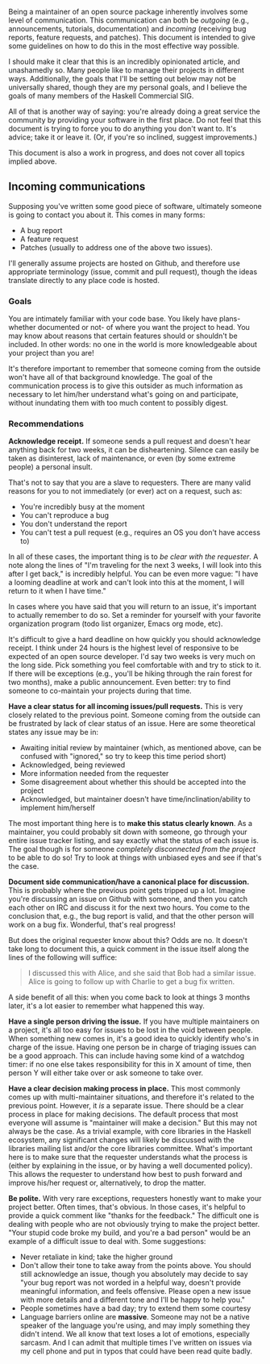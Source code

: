 Being a maintainer of an open source package inherently involves some level of
communication. This communication can both be *outgoing* (e.g., announcements,
tutorials, documentation) and *incoming* (receiving bug reports, feature
requests, and patches). This document is intended to give some guidelines on
how to do this in the most effective way possible.

I should make it clear that this is an incredibly opinionated article, and
unashamedly so. Many people like to manage their projects in different ways.
Additionally, the goals that I'll be setting out below may not be universally
shared, though they are my personal goals, and I believe the goals of many
members of the Haskell Commercial SIG.

All of that is another way of saying: you're already doing a great service the
community by providing your software in the first place. Do not feel that this
document is trying to force you to do anything you don't want to. It's advice;
take it or leave it. (Or, if you're so inclined, suggest improvements.)

This document is also a work in progress, and does not cover all topics implied
above.

## Incoming communications

Supposing you've written some good piece of software, ultimately someone is
going to contact you about it. This comes in many forms:

* A bug report
* A feature request
* Patches (usually to address one of the above two issues).

I'll generally assume projects are hosted on Github, and therefore use
appropriate terminology (issue, commit and pull request), though the ideas
translate directly to any place code is hosted.

### Goals

You are intimately familiar with your code base. You likely have plans- whether
documented or not- of where you want the project to head. You may know about
reasons that certain features should or shouldn't be included. In other words:
no one in the world is more knowledgeable about your project than you are!

It's therefore important to remember that someone coming from the outside won't
have all of that background knowledge. The goal of the communication process is
to give this outsider as much information as necessary to let him/her
understand what's going on and participate, without inundating them with too
much content to possibly digest.

### Recommendations

__Acknowledge receipt.__ If someone sends a pull request and doesn't hear
anything back for two weeks, it can be disheartening. Silence can easily be
taken as disinterest, lack of maintenance, or even (by some extreme people) a
personal insult.

That's not to say that you are a slave to requesters. There are many valid
reasons for you to not immediately (or ever) act on a request, such as:

* You're incredibly busy at the moment
* You can't reproduce a bug
* You don't understand the report
* You can't test a pull request (e.g., requires an OS you don't have access to)

In all of these cases, the important thing is to *be clear with the requester*.
A note along the lines of "I'm traveling for the next 3 weeks, I will look into
this after I get back," is incredibly helpful. You can be even more vague: "I
have a looming deadline at work and can't look into this at the moment, I will
return to it when I have time."

In cases where you have said that you will return to an issue, it's important
to actually remember to do so. Set a reminder for yourself with your favorite
organization program (todo list organizer, Emacs org mode, etc).

It's difficult to give a hard deadline on how quickly you should acknowledge
receipt. I think under 24 hours is the highest level of responsive to be
expected of an open source developer. I'd say two weeks is very much on the
long side. Pick something you feel comfortable with and try to stick to it. If
there will be exceptions (e.g., you'll be hiking through the rain forest for
two months), make a public announcement. Even better: try to find someone to
co-maintain your projects during that time.

__Have a clear status for all incoming issues/pull requests.__ This is very
closely related to the previous point. Someone coming from the outside can be
frustrated by lack of clear status of an issue. Here are some theoretical
states any issue may be in:

* Awaiting initial review by maintainer (which, as mentioned above, can be confused with "ignored," so try to keep this time period short)
* Acknowledged, being reviewed
* More information needed from the requester
* Some disagreement about whether this should be accepted into the project
* Acknowledged, but maintainer doesn't have time/inclination/ability to implement him/herself

The most important thing here is to __make this status clearly known__. As a
maintainer, you could probably sit down with someone, go through your entire
issue tracker listing, and say exactly what the status of each issue is. The
goal though is for someone *completely disconnected from the project* to be
able to do so! Try to look at things with unbiased eyes and see if that's the
case.

__Document side communication/have a canonical place for discussion.__ This is
probably where the previous point gets tripped up a lot. Imagine you're
discussing an issue on Github with someone, and then you catch each other on
IRC and discuss it for the next two hours. You come to the conclusion that,
e.g., the bug report is valid, and that the other person will work on a bug
fix. Wonderful, that's real progress!

But does the original requester know about this? Odds are no. It doesn't take
long to document this, a quick comment in the issue itself along the lines of
the following will suffice:

> I discussed this with Alice, and she said that Bob had a similar issue. Alice
> is going to follow up with Charlie to get a bug fix written.

A side benefit of all this: when you come back to look at things 3 months
later, it's a lot easier to remember what happened this way.

__Have a single person driving the issue.__ If you have multiple maintainers on
a project, it's all too easy for issues to be lost in the void between people.
When something new comes in, it's a good idea to quickly identify who's in
charge of the issue. Having one person be in charge of triaging issues can be a
good approach. This can include having some kind of a watchdog timer: if no one
else takes responsibility for this in X amount of time, then person Y will
either take over or ask someone to take over.

__Have a clear decision making process in place.__ This most commonly comes up
with multi-maintainer situations, and therefore it's related to the previous
point. However, it *is* a separate issue. There should be a clear process in
place for making decisions. The default process that most everyone will assume
is "maintainer will make a decision." But this may not always be the case. As a
trivial example, with core libraries in the Haskell ecosystem, any significant
changes will likely be discussed with the libraries mailing list and/or the
core libraries committee. What's important here is to make sure that the
requester understands what the process is (either by explaining in the issue,
or by having a well documented policy). This allows the requester to understand
how best to push forward and improve his/her request or, alternatively, to drop
the matter.

__Be polite.__ With very rare exceptions, requesters honestly want to make your
project better. Often times, that's obvious. In those cases, it's helpful to
provide a quick comment like "thanks for the feedback." The difficult one is
dealing with people who are not obviously trying to make the project better.
"Your stupid code broke my build, and you're a bad person" would be an example
of a difficult issue to deal with. Some suggestions:

* Never retaliate in kind; take the higher ground
* Don't allow their tone to take away from the points above. You should still acknowledge an issue, though you absolutely may decide to say "your bug report was not worded in a helpful way, doesn't provide meaningful information, and feels offensive. Please open a new issue with more details and a different tone and I'll be happy to help you."
* People sometimes have a bad day; try to extend them some courtesy
* Language barriers online are **massive**. Someone may not be a native speaker of the language you're using, and may imply something they didn't intend. We all know that text loses a lot of emotions, especially sarcasm. And I can admit that multiple times I've written on issues via my cell phone and put in typos that could have been read quite badly.
